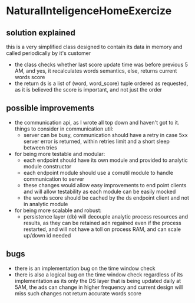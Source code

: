 # NaturalInteligenceHomeExercize

## solution explained
this is a very simplified class designed to contain its data in memory and called periodically by it's customer

- the class checks whether last score update time was before previous 5 AM, and yes, it recalculates words semantics, else, returns current words score
- the return ds is a list of (word, word_score) tuple ordered as requested, as it is believed the score is important, and not just the order

## possible improvements

- the communication api, as I wrote all top down and haven't got to it.
things to consider in communication util:
    - server can be busy, communication should have a retry in case 5xx server error is returned, within retries limit and a short sleep between tries
- for being more testable and modular:
    - each endpoint should have its own module and provided to analytic module constructor 
    - each endpoint module should use a comutil module to handle communication to server
    - these changes would allow easy improvements to end point clients and will allow testability as each module can be easily mocked
    - the words score should be cached by the ds endpoint client and not in analytic module
- for being more scalable and robust:
    - persistence layer (db) will decouple analytic process resources and results, as they can be retained adn regained even if the process restarted, and will not have a toll on process RAM, and can scale up/down id needed
    
## bugs
- there is an implementation bug on the time window check
- there is also a logical bug on the time window check regardless of its implementation as its only the DS layer that is being updated daily at 5AM, the ads can change in higher frequency and current design will miss such changes not return accurate words score
 
